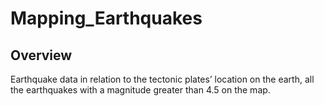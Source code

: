 # Mapping_Earthquakes

## Overview
Earthquake data in relation to the tectonic plates’ location on the earth, all the earthquakes with a magnitude greater than 4.5 on the map.
